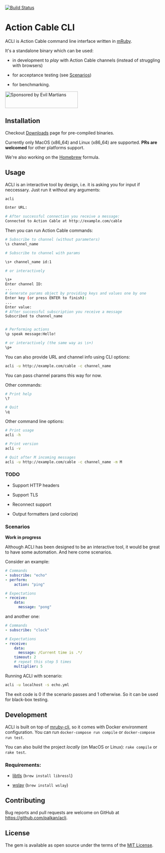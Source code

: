 [![Build Status](https://travis-ci.org/palkan/acli.svg?branch=master)](https://travis-ci.org/palkan/acli)

# Action Cable CLI

ACLI is Action Cable command line interface written in [mRuby](http://mruby.org).

It's a standalone binary which can be used:

- in development to _play_ with Action Cable channels (instead of struggling with browsers)

- for acceptance testing (see [Scenarios](#scenarios))

- for benchmarking.

<a href="https://evilmartians.com/">
<img src="https://evilmartians.com/badges/sponsored-by-evil-martians.svg" alt="Sponsored by Evil Martians" width="236" height="54"></a>

## Installation

Checkout [Downloads](https://github.com/palkan/acli/blob/master/DOWNLOADS.md) page for pre-compiled binaries.

Currently only MacOS (x86\_64) and Linux (x86\_64) are supported.
**PRs are welcomed** for other platforms support.

We're also working on the [Homebrew](https://brew.sh/) formula.


## Usage

ACLI is an interactive tool by design, i.e. it is asking you for input if neccessary.
Just run it without any arguments:

```sh
acli

Enter URL: 

# After successful connection you receive a message:
Connected to Action Cable at http://example.com/cable
```

Then you can run Action Cable commands:

```sh
# Subscribe to channel (without parameters)
\s channel_name

# Subscribe to channel with params

\s+ channel_name id:1

# or interactively

\s+
Enter channel ID:
...
# Generate params object by providing keys and values one by one
Enter key (or press ENTER to finish): 
...
Enter value:
# After successful subscription you receive a message
Subscribed to channel_name


# Performing actions
\p speak message:Hello!

# or interactively (the same way as \s+)
\p+
```

You can also provide URL and channel info using CLI options:

```sh
acli -u http://example.com/cable -c channel_name
```

You can pass channel params this way for now.

Other commands:

```sh
# Print help
\?

# Quit
\q
```

Other command line options:

```sh
# Print usage
acli -h

# Print version
acli -v

# Quit after M incoming messages
acli -u http://example.com/cable -c channel_name -m M
```

### TODO

- Support HTTP headers

- Support TLS

- Reconnect support

- Output formatters (and colorize)

### Scenarios 

**Work in progress**

Although ACLI has been designed to be an interactive tool, it would be great to have some automation.
And here come scenarios.

Consider an example:

```yml
# Commands
- subscribe: "echo"
- perform:
    action: "ping"

# Expectations
- receive:
    data:
      message: "pong"
```

and another one:


```yml
# Commands
- subscribe: "clock"

# Expectations
- receive:
    data:
      message: /Current time is .*/
    timeout: 2
    # repeat this step 5 times
    multiplier: 5
```

Running ACLI with scenario:

```sh
acli -u localhost -s echo.yml
```

The exit code is 0 if the scenario passes and 1 otherwise. So it can be used for black-box testing. 

## Development

ACLI is built on top of [mruby-cli](http://mruby-cli.org), so it comes with Docker environment configuration.
You can run `docker-compose run compile` or `docker-compose run test`.

You can also build the project _locally_ (on MacOS or Linux): `rake compile` or `rake test`.

### Requirements:

- [libtls](https://www.libressl.org/) (`brew install libressl`)

- [wslay](https://github.com/tatsuhiro-t/wslay) (`brew install wslay`)

## Contributing

Bug reports and pull requests are welcome on GitHub at https://github.com/palkan/acli.

## License

The gem is available as open source under the terms of the [MIT License](http://opensource.org/licenses/MIT).

